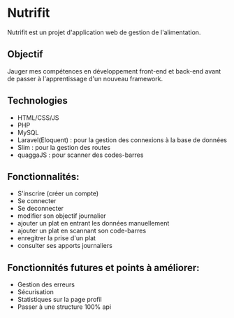 # Nutrifit

Nutrifit est un projet d'application web de gestion de l'alimentation.

## Objectif

Jauger mes compétences en développement front-end et back-end avant de passer à l'apprentissage d'un nouveau framework.

## Technologies

- HTML/CSS/JS
- PHP
- MySQL
- Laravel(Eloquent) : pour la gestion des connexions à la base de données
- Slim : pour la gestion des routes
- quaggaJS : pour scanner des codes-barres

## Fonctionnalités:

- S'inscrire (créer un compte)
- Se connecter
- Se deconnecter
- modifier son objectif journalier
- ajouter un plat en entrant les données manuellement
- ajouter un plat en scannant son code-barres
- enregitrer la prise d'un plat
- consulter ses apports journaliers

## Fonctionnités futures et points à améliorer:

- Gestion des erreurs
- Sécurisation
- Statistiques sur la page profil
- Passer à une structure 100% api

